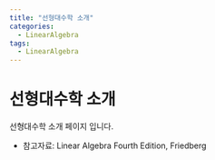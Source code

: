 ```yaml
---
title: "선형대수학 소개"
categories:
  - LinearAlgebra
tags:
  - LinearAlgebra
---
```


# 선형대수학 소개
선형대수학 소개 페이지 입니다.

* 참고자료: Linear Algebra Fourth Edition, Friedberg
